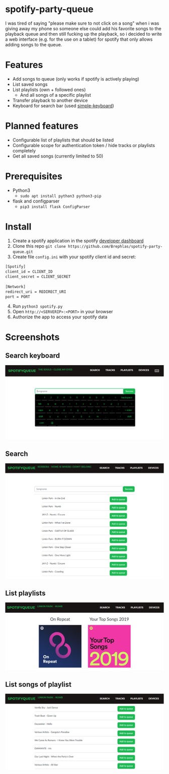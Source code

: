 # spotify-party-queue
I was tired of saying "please make sure to not click on a song" when i was giving away my phone so someone else could add his favorite songs to the playback queue and then still fucking up the playback, so i decided to write a web interface (e.g. for the use on a tablet) for spotify that only allows adding songs to the queue.

# Features
- Add songs to queue (only works if spotify is actively playing)
- List saved songs
- List playlists (own + followed ones)
     - And all songs of a specific playlist
- Transfer playback to another device
- Keyboard for search bar (used [simple-keyboard](https://hodgef.com/simple-keyboard/))

# Planned features
- Configurable list of playlists that should be listed
- Configurable scope for authentication token / hide tracks or playlists completely
- Get all saved songs (currently limited to 50)

# Prerequisites
- Python3 
     - `sudo apt install python3 python3-pip`
- flask and configparser 
     - `pip3 install flask ConfigParser`

# Install
1. Create a spotify application in the spotify [developer dashboard](https://developer.spotify.com/dashboard/applications)
2. Clone this repo
`git clone https://github.com/Brephlas/spotify-party-queue.git`
3. Create file `config.ini` with your spotify client id and secret:
```
[Spotify]
client_id = CLIENT_ID
client_secret = CLIENT_SECRET

[Network]
redirect_uri = REDIRECT_URI
port = PORT
```
4. Run `python3 spotify.py`
5. Open `http://<SERVERIP>:<PORT>` in your browser
6. Authorize the app to access your spotify data

# Screenshots

## Search keyboard
![](img/search_keyboard.PNG)

## Search
![](img/spotifyqueue.PNG)

## List playlists
![](img/spotifyqueue2.PNG)

## List songs of playlist
![](img/spotifyqueue3.PNG)
